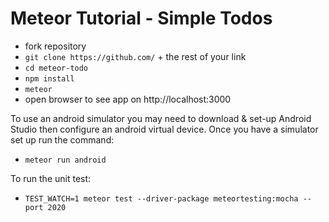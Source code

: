 # Meteor Tutorial - Simple Todos
* fork repository
* ```git clone https://github.com/``` + the rest of your link
* ```cd meteor-todo```
* ```npm install```
* ```meteor```
* open browser to see app on http://localhost:3000

To use an android simulator you may need to download & set-up Android Studio then configure an android virtual device. Once you have a simulator set up run the command:
* ```meteor run android```

To run the unit test:
* ```TEST_WATCH=1 meteor test --driver-package meteortesting:mocha --port 2020```
